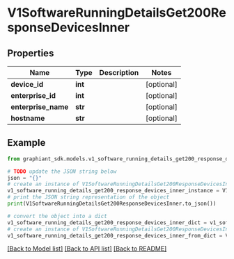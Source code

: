 # V1SoftwareRunningDetailsGet200ResponseDevicesInner


## Properties

Name | Type | Description | Notes
------------ | ------------- | ------------- | -------------
**device_id** | **int** |  | [optional] 
**enterprise_id** | **int** |  | [optional] 
**enterprise_name** | **str** |  | [optional] 
**hostname** | **str** |  | [optional] 

## Example

```python
from graphiant_sdk.models.v1_software_running_details_get200_response_devices_inner import V1SoftwareRunningDetailsGet200ResponseDevicesInner

# TODO update the JSON string below
json = "{}"
# create an instance of V1SoftwareRunningDetailsGet200ResponseDevicesInner from a JSON string
v1_software_running_details_get200_response_devices_inner_instance = V1SoftwareRunningDetailsGet200ResponseDevicesInner.from_json(json)
# print the JSON string representation of the object
print(V1SoftwareRunningDetailsGet200ResponseDevicesInner.to_json())

# convert the object into a dict
v1_software_running_details_get200_response_devices_inner_dict = v1_software_running_details_get200_response_devices_inner_instance.to_dict()
# create an instance of V1SoftwareRunningDetailsGet200ResponseDevicesInner from a dict
v1_software_running_details_get200_response_devices_inner_from_dict = V1SoftwareRunningDetailsGet200ResponseDevicesInner.from_dict(v1_software_running_details_get200_response_devices_inner_dict)
```
[[Back to Model list]](../README.md#documentation-for-models) [[Back to API list]](../README.md#documentation-for-api-endpoints) [[Back to README]](../README.md)


